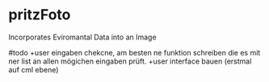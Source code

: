 # pritzFoto
Incorporates Eviromantal Data into an Image

#todo
+user eingaben chekcne, am besten ne funktion schreiben die es mit ner list an allen mögichen eingaben prüft. 
+user interface bauen (erstmal auf cml ebene)

